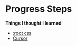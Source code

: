 # Progress Steps

**Things I thought I learned**

 - [:root css](https://developer.mozilla.org/tr/docs/Web/CSS/:root)
 - [Cursor](https://www.w3schools.com/cssref/pr_class_cursor.asp)